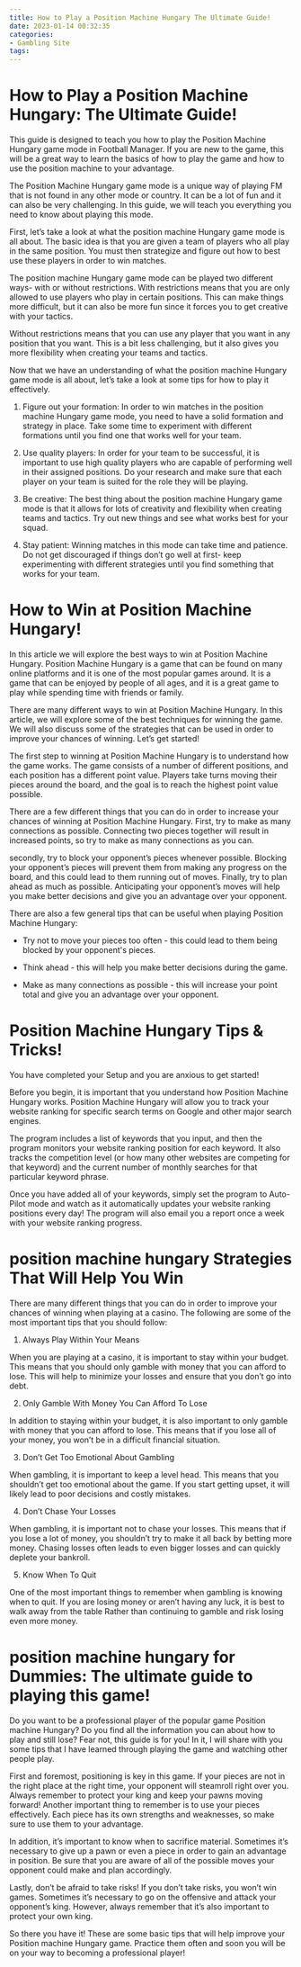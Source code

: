 ```yaml
---
title: How to Play a Position Machine Hungary The Ultimate Guide!
date: 2023-01-14 00:32:35
categories:
- Gambling Site
tags:
---
```



#  How to Play a Position Machine Hungary: The Ultimate Guide!

This guide is designed to teach you how to play the Position Machine Hungary game mode in Football Manager. If you are new to the game, this will be a great way to learn the basics of how to play the game and how to use the position machine to your advantage.

The Position Machine Hungary game mode is a unique way of playing FM that is not found in any other mode or country. It can be a lot of fun and it can also be very challenging. In this guide, we will teach you everything you need to know about playing this mode.

First, let’s take a look at what the position machine Hungary game mode is all about. The basic idea is that you are given a team of players who all play in the same position. You must then strategize and figure out how to best use these players in order to win matches.

The position machine Hungary game mode can be played two different ways- with or without restrictions. With restrictions means that you are only allowed to use players who play in certain positions. This can make things more difficult, but it can also be more fun since it forces you to get creative with your tactics.

Without restrictions means that you can use any player that you want in any position that you want. This is a bit less challenging, but it also gives you more flexibility when creating your teams and tactics.

Now that we have an understanding of what the position machine Hungary game mode is all about, let’s take a look at some tips for how to play it effectively.

1) Figure out your formation: In order to win matches in the position machine Hungary game mode, you need to have a solid formation and strategy in place. Take some time to experiment with different formations until you find one that works well for your team.

2) Use quality players: In order for your team to be successful, it is important to use high quality players who are capable of performing well in their assigned positions. Do your research and make sure that each player on your team is suited for the role they will be playing.

3) Be creative: The best thing about the position machine Hungary game mode is that it allows for lots of creativity and flexibility when creating teams and tactics. Try out new things and see what works best for your squad.


4) Stay patient: Winning matches in this mode can take time and patience. Do not get discouraged if things don’t go well at first- keep experimenting with different strategies until you find something that works for your team.

#  How to Win at Position Machine Hungary!

In this article we will explore the best ways to win at Position Machine Hungary. Position Machine Hungary is a game that can be found on many online platforms and it is one of the most popular games around. It is a game that can be enjoyed by people of all ages, and it is a great game to play while spending time with friends or family.

There are many different ways to win at Position Machine Hungary. In this article, we will explore some of the best techniques for winning the game. We will also discuss some of the strategies that can be used in order to improve your chances of winning. Let’s get started!

The first step to winning at Position Machine Hungary is to understand how the game works. The game consists of a number of different positions, and each position has a different point value. Players take turns moving their pieces around the board, and the goal is to reach the highest point value possible.

There are a few different things that you can do in order to increase your chances of winning at Position Machine Hungary. First, try to make as many connections as possible. Connecting two pieces together will result in increased points, so try to make as many connections as you can.

 secondly, try to block your opponent’s pieces whenever possible. Blocking your opponent’s pieces will prevent them from making any progress on the board, and this could lead to them running out of moves. Finally, try to plan ahead as much as possible. Anticipating your opponent’s moves will help you make better decisions and give you an advantage over your opponent.

There are also a few general tips that can be useful when playing Position Machine Hungary:

- Try not to move your pieces too often - this could lead to them being blocked by your opponent's pieces.

- Think ahead - this will help you make better decisions during the game.

- Make as many connections as possible - this will increase your point total and give you an advantage over your opponent.

#  Position Machine Hungary Tips & Tricks!

You have completed your Setup and you are anxious to get started!

Before you begin, it is important that you understand how Position Machine Hungary works. Position Machine Hungary will allow you to track your website ranking for specific search terms on Google and other major search engines.

The program includes a list of keywords that you input, and then the program monitors your website ranking position for each keyword. It also tracks the competition level (or how many other websites are competing for that keyword) and the current number of monthly searches for that particular keyword phrase.

Once you have added all of your keywords, simply set the program to Auto-Pilot mode and watch as it automatically updates your website ranking positions every day! The program will also email you a report once a week with your website ranking progress.

#   position machine hungary Strategies That Will Help You Win

There are many different things that you can do in order to improve your chances of winning when playing at a casino. The following are some of the most important tips that you should follow:

1. Always Play Within Your Means

When you are playing at a casino, it is important to stay within your budget. This means that you should only gamble with money that you can afford to lose. This will help to minimize your losses and ensure that you don’t go into debt.

2. Only Gamble With Money You Can Afford To Lose

In addition to staying within your budget, it is also important to only gamble with money that you can afford to lose. This means that if you lose all of your money, you won’t be in a difficult financial situation.

3. Don’t Get Too Emotional About Gambling

When gambling, it is important to keep a level head. This means that you shouldn’t get too emotional about the game. If you start getting upset, it will likely lead to poor decisions and costly mistakes.

4. Don’t Chase Your Losses

When gambling, it is important not to chase your losses. This means that if you lose a lot of money, you shouldn’t try to make it all back by betting more money. Chasing losses often leads to even bigger losses and can quickly deplete your bankroll.

5. Know When To Quit

One of the most important things to remember when gambling is knowing when to quit. If you are losing money or aren’t having any luck, it is best to walk away from the table Rather than continuing to gamble and risk losing even more money.

#   position machine hungary for Dummies: The ultimate guide to playing this game!

Do you want to be a professional player of the popular game Position machine Hungary? Do you find all the information you can about how to play and still lose? Fear not, this guide is for you! In it, I will share with you some tips that I have learned through playing the game and watching other people play.

First and foremost, positioning is key in this game. If your pieces are not in the right place at the right time, your opponent will steamroll right over you. Always remember to protect your king and keep your pawns moving forward! Another important thing to remember is to use your pieces effectively. Each piece has its own strengths and weaknesses, so make sure to use them to your advantage.

In addition, it’s important to know when to sacrifice material. Sometimes it’s necessary to give up a pawn or even a piece in order to gain an advantage in position. Be sure that you are aware of all of the possible moves your opponent could make and plan accordingly.

Lastly, don’t be afraid to take risks! If you don’t take risks, you won’t win games. Sometimes it’s necessary to go on the offensive and attack your opponent’s king. However, always remember that it’s also important to protect your own king.

So there you have it! These are some basic tips that will help improve your Position machine Hungary game. Practice them often and soon you will be on your way to becoming a professional player!